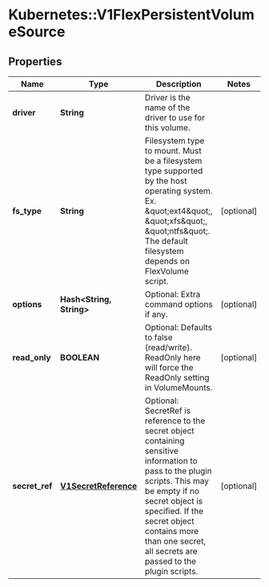 # Kubernetes::V1FlexPersistentVolumeSource

## Properties
Name | Type | Description | Notes
------------ | ------------- | ------------- | -------------
**driver** | **String** | Driver is the name of the driver to use for this volume. | 
**fs_type** | **String** | Filesystem type to mount. Must be a filesystem type supported by the host operating system. Ex. \&quot;ext4\&quot;, \&quot;xfs\&quot;, \&quot;ntfs\&quot;. The default filesystem depends on FlexVolume script. | [optional] 
**options** | **Hash&lt;String, String&gt;** | Optional: Extra command options if any. | [optional] 
**read_only** | **BOOLEAN** | Optional: Defaults to false (read/write). ReadOnly here will force the ReadOnly setting in VolumeMounts. | [optional] 
**secret_ref** | [**V1SecretReference**](V1SecretReference.md) | Optional: SecretRef is reference to the secret object containing sensitive information to pass to the plugin scripts. This may be empty if no secret object is specified. If the secret object contains more than one secret, all secrets are passed to the plugin scripts. | [optional] 


